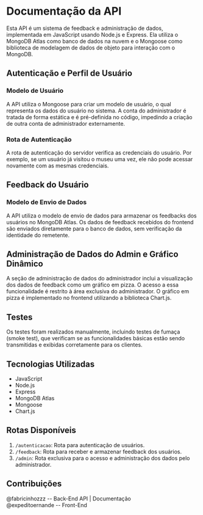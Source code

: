 
# Documentação da API

Esta API é um sistema de feedback e administração de dados, implementada em JavaScript usando Node.js e Express. Ela utiliza o MongoDB Atlas como banco de dados na nuvem e o Mongoose como biblioteca de modelagem de dados de objeto para interação com o MongoDB. 

## Autenticação e Perfil de Usuário

### Modelo de Usuário

A API utiliza o Mongoose para criar um modelo de usuário, o qual representa os dados do usuário no sistema. A conta do administrador é tratada de forma estática e é pré-definida no código, impedindo a criação de outra conta de administrador externamente.

### Rota de Autenticação

A rota de autenticação do servidor verifica as credenciais do usuário. Por exemplo, se um usuário já visitou o museu uma vez, ele não pode acessar novamente com as mesmas credenciais.

## Feedback do Usuário

### Modelo de Envio de Dados

A API utiliza o modelo de envio de dados para armazenar os feedbacks dos usuários no MongoDB Atlas. Os dados de feedback recebidos do frontend são enviados diretamente para o banco de dados, sem verificação da identidade do remetente.

## Administração de Dados do Admin e Gráfico Dinâmico

A seção de administração de dados do administrador inclui a visualização dos dados de feedback como um gráfico em pizza. O acesso a essa funcionalidade é restrito à área exclusiva do administrador. O gráfico em pizza é implementado no frontend utilizando a biblioteca Chart.js.

## Testes

Os testes foram realizados manualmente, incluindo testes de fumaça (smoke test), que verificam se as funcionalidades básicas estão sendo transmitidas e exibidas corretamente para os clientes.

## Tecnologias Utilizadas

- JavaScript
- Node.js
- Express
- MongoDB Atlas
- Mongoose
- Chart.js

## Rotas Disponíveis

1. `/autenticacao`: Rota para autenticação de usuários.
2. `/feedback`: Rota para receber e armazenar feedback dos usuários.
3. `/admin`: Rota exclusiva para o acesso e administração dos dados pelo administrador.

## Contribuições

@fabricinhozzz -- Back-End API | Documentação <br>
@expeditoernande -- Front-End

